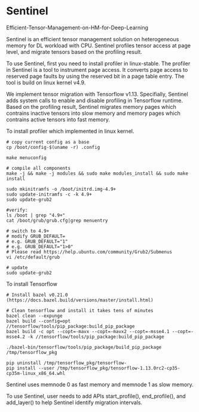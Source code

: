 # Sentinel
Efficient-Tensor-Management-on-HM-for-Deep-Learning


Sentinel is an efficient tensor management solution on heterogeneous memory for DL workload with CPU. Sentinel profiles tensor access at page level, and migrate tensors based on the profiling result.

To use Sentinel, first you need to install profiler in linux-stable. The profiler in Sentinel is a tool to instrument page access. It converts page access to reserved page faults by using the reserved bit in a page table entry. The tool is build on linux kernel v4.9.

We implement tensor migration with Tensorflow v1.13. Specifially, Sentinel adds system calls to enable and disable profiling in Tensorflow runtime. Based on the profiling result, Sentinel migrates memory pages which contrains inactive tensors into slow memory and memory pages which contrains active tensors into fast memory.

To install profiler which implemented in linux kernel.
```
# copy current config as a base
cp /boot/config-$(uname -r) .config

make menuconfig

# compile all components
make -j && make -j modules && sudo make modules_install && sudo make install

sudo mkinitramfs -o /boot/initrd.img-4.9+
sudo update-initramfs -c -k 4.9+
sudo update-grub2

#verify:
ls /boot | grep "4.9+"
cat /boot/grub/grub.cfg|grep menuentry

# switch to 4.9+
# modify GRUB_DEFAULT=
# e.g. GRUB_DEFAULT="1"
# e.g. GRUB_DEFAULT="1>0"
# Please read https://help.ubuntu.com/community/Grub2/Submenus
vi /etc/default/grub

# update
sudo update-grub2
```

To install Tensorflow 
```
# Install bazel v0.21.0 (https://docs.bazel.build/versions/master/install.html)

# Clean tensorflow and install it takes tens of minutes
bazel clean --expunge
bazel build --config=opt //tensorflow/tools/pip_package:build_pip_package
bazel build -c opt --copt=-mavx --copt=-mavx2 --copt=-msse4.1 --copt=-msse4.2 -k //tensorflow/tools/pip_package:build_pip_package

./bazel-bin/tensorflow/tools/pip_package/build_pip_package /tmp/tensorflow_pkg

pip uninstall /tmp/tensorflow_pkg/tensorflow-
pip install --user /tmp/tensorflow_pkg/tensorflow-1.13.0rc2-cp35-cp35m-linux_x86_64.whl
```

Sentinel uses memnode 0 as fast memory and memnode 1 as slow memory. 

To use Sentinel, user needs to add APIs start_profile(), end_profile(), and add_layer() to help Sentinel identify migration intervals. 

